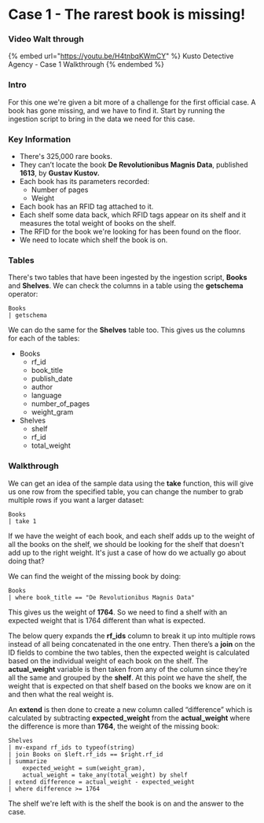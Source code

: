 # Case 1 - The rarest book is missing!

### Video Walt through

{% embed url="https://youtu.be/H4tnbqKWmCY" %}
Kusto Detective Agency - Case 1 Walkthrough
{% endembed %}

### Intro

For this one we're given a bit more of a challenge for the first official case. A book has gone missing, and we have to find it. Start by running the ingestion script to bring in the data we need for this case.

### Key Information

* There's 325,000 rare books.
* They can’t locate the book **De Revolutionibus Magnis Data**, published **1613**, by **Gustav Kustov.**
* Each book has its parameters recorded:
  * Number of pages
  * Weight
* Each book has an RFID tag attached to it.
* Each shelf some data back, which RFID tags appear on its shelf and it measures the total weight of books on the shelf.
* The RFID for the book we're looking for has been found on the floor.
* We need to locate which shelf the book is on.

### Tables

There's two tables that have been ingested by the ingestion script, **Books** and **Shelves**. We can check the columns in a table using the **getschema** operator:

```
Books
| getschema

```

We can do the same for the **Shelves** table too. This gives us the columns for each of the tables:

* Books
  * rf\_id
  * book\_title
  * publish\_date
  * author
  * language
  * number\_of\_pages
  * weight\_gram
* Shelves
  * shelf
  * rf\_id
  * total\_weight

### Walkthrough

We can get an idea of the sample data using the **take** function, this will give us one row from the specified table, you can change the number to grab multiple rows if you want a larger dataset:

```kusto
Books
| take 1
```

If we have the weight of each book, and each shelf adds up to the weight of all the books on the shelf, we should be looking for the shelf that doesn't add up to the right weight. It's just a case of how do we actually go about doing that?

We can find the weight of the missing book by doing:

```
Books
| where book_title == "De Revolutionibus Magnis Data"
```

This gives us the weight of **1764**. So we need to find a shelf with an expected weight that is 1764 different than what is expected.

The below query expands the **rf\_ids** column to break it up into multiple rows instead of all being concatenated in the one entry. Then there’s a **join** on the ID fields to combine the two tables, then the expected weight is calculated based on the individual weight of each book on the shelf. The **actual\_weight** variable is then taken from any of the column since they’re all the same and grouped by the **shelf**. At this point we have the shelf, the weight that is expected on that shelf based on the books we know are on it and then what the real weight is.

An **extend** is then done to create a new column called “difference” which is calculated by subtracting **expected\_weight** from the **actual\_weight** where the difference is more than **1764**, the weight of the missing book:

```
Shelves
| mv-expand rf_ids to typeof(string)
| join Books on $left.rf_ids == $right.rf_id
| summarize 
    expected_weight = sum(weight_gram),
    actual_weight = take_any(total_weight) by shelf
| extend difference = actual_weight - expected_weight
| where difference >= 1764
```

The shelf we're left with is the shelf the book is on and the answer to the case.
